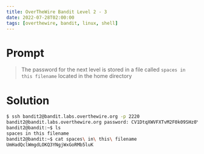 ```yaml
---
title: OverTheWire Bandit Level 2 - 3
date: 2022-07-28T02:00:00
tags: [overthewire, bandit, linux, shell]
---
```

# Prompt
> The password for the next level is stored in a file called `spaces in this filename` located in the home directory

# Solution
```sh
$ ssh bandit2@bandit.labs.overthewire.org -p 2220
bandit2@bandit.labs.overthewire.org password: CV1DtqXWVFXTvM2F0k09SHz0YwRINYA9
bandit2@bandit:~$ ls
spaces in this filename
bandit2@bandit:~$ cat spaces\ in\ this\ filename 
UmHadQclWmgdLOKQ3YNgjWxGoRMb5luK
```